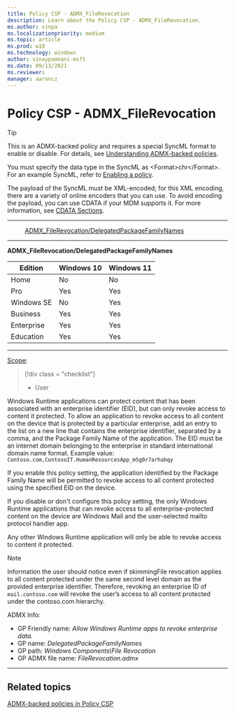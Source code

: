 ```yaml
---
title: Policy CSP - ADMX_FileRevocation
description: Learn about the Policy CSP - ADMX_FileRevocation.
ms.author: vinpa
ms.localizationpriority: medium
ms.topic: article
ms.prod: w10
ms.technology: windows
author: vinaypamnani-msft
ms.date: 09/13/2021
ms.reviewer:
manager: aaroncz
---
```


# Policy CSP - ADMX_FileRevocation

> [!TIP]
> This is an ADMX-backed policy and requires a special SyncML format to enable or disable.  For details, see [Understanding ADMX-backed policies](../understand/understanding-admx-backed-policies.md).
>
> You must specify the data type in the SyncML as &lt;Format&gt;chr&lt;/Format&gt;. For an example SyncML, refer to [Enabling a policy](../understand/understanding-admx-backed-policies.md#enabling-a-policy).
>
> The payload of the SyncML must be XML-encoded; for this XML encoding, there are a variety of online encoders that you can use. To avoid encoding the payload, you can use CDATA if your MDM supports it.  For more information, see [CDATA Sections](http://www.w3.org/TR/REC-xml/#sec-cdata-sect).

<hr/>

<!--Policies-->
<dl>
  <dd>
    <a href="#admx-filerevocation-delegatedpackagefamilynames">ADMX_FileRevocation/DelegatedPackageFamilyNames</a>
  </dd>
</dl>


<hr/>

<!--Policy-->
<a href="" id="admx-filerevocation-delegatedpackagefamilynames"></a>**ADMX_FileRevocation/DelegatedPackageFamilyNames**

<!--SupportedSKUs-->

|Edition|Windows 10|Windows 11|
|--- |--- |--- |
|Home|No|No|
|Pro|Yes|Yes|
|Windows SE|No|Yes|
|Business|Yes|Yes|
|Enterprise|Yes|Yes|
|Education|Yes|Yes|

<!--/SupportedSKUs-->
<hr/>

<!--Scope-->
[Scope](./policy-configuration-service-provider.md#policy-scope):

> [!div class = "checklist"]
> * User

<!--/Scope-->
<!--Description-->
Windows Runtime applications can protect content that has been associated with an enterprise identifier (EID), but can only revoke access to content it protected. To allow an application to revoke access to all content on the device that is protected by a particular enterprise, add an entry to the list on a new line that contains the enterprise identifier, separated by a comma, and the Package Family Name of the application. The EID must be an internet domain belonging to the enterprise in standard international domain name format.
Example value: `Contoso.com,ContosoIT.HumanResourcesApp_m5g0r7arhahqy`

If you enable this policy setting, the application identified by the Package Family Name will be permitted to revoke access to all content protected using the specified EID on the device.

If you disable or don't configure this policy setting, the only Windows Runtime applications that can revoke access to all enterprise-protected content on the device are Windows Mail and the user-selected mailto protocol handler app.

Any other Windows Runtime application will only be able to revoke access to content it protected.

> [!NOTE]
> Information the user should notice even if skimmingFile revocation applies to all content protected under the same second level domain as the provided enterprise identifier. Therefore, revoking an enterprise ID of `mail.contoso.com` will revoke the user’s access to all content protected under the contoso.com hierarchy.

<!--/Description-->

<!--ADMXBacked-->
ADMX Info:
-   GP Friendly name: *Allow Windows Runtime apps to revoke enterprise data.*
-   GP name: *DelegatedPackageFamilyNames*
-   GP path: *Windows Components\File Revocation*
-   GP ADMX file name: *FileRevocation.admx*

<!--/ADMXBacked-->
<!--/Policy-->
<hr/>


<!--/Policies-->

## Related topics

[ADMX-backed policies in Policy CSP](./policies-in-policy-csp-admx-backed.md)